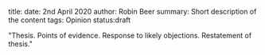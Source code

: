 title: 
date: 2nd April 2020
author: Robin Beer
summary: Short description of the content
tags: Opinion
status:draft

"Thesis. 
Points of evidence. 
Response to likely objections. 
Restatement of thesis."

